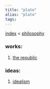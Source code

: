```yaml
---
title: "plato"
alias: "plato"
tags: 
---
```


[index](/.md) < [philosophy](§-philosophy.md)

### works:
1. [the republic](books/the-republic.md)


### ideas:
1. [idealism](idealism.md)